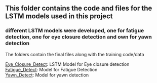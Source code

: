 ## This folder contains the code and files for the LSTM models used in this project 
### different LSTM models were developed, one for fatigue detection, one for eye closure detection and own for yawn detection
The folders contain the final files along with the training code/data 

[Eye_Closure_Detect](Eye_Closure_Detect): LSTM Model for Eye closure detection <br>
[Fatigue_Detect](Fatigue_Detect): Model for Fatigue Detection <br>
[Yawn_Detect](Yawn_Detect): Model for yawn detection <br>

